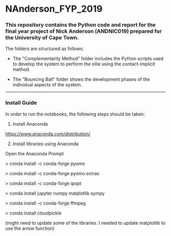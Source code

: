 # NAnderson_FYP_2019

### This repository contains the Python code and report for the final year project of Nick Anderson (ANDNIC019) prepared for the University of Cape Town.

The folders are structured as follows:

* The "Complementarity Method" folder includes the Python scripts used to develop the system to perform the ollie using the contact-implicit method.

* The "Bouncing Ball" folder shows the development phases of the individual aspects of the system.

------------------------------------------------------------------------------------------------------------------------------------------

### Install Guide

In order to run the notebooks, the following steps should be taken:

1. Install Anaconda

https://www.anaconda.com/distribution/

2. Install libraries using Anaconda

Open the Anaconda Prompt

\> conda install -c conda-forge pyomo

\> conda install -c conda-forge pyomo.extras

\> conda install -c conda-forge ipopt

\> conda install jupyter numpy matplotlib sympy

\> conda install -c conda-forge ffmpeg

\> conda install cloudpickle

(might need to update some of the libraries. I needed to update matplotlib to use the arrow function)


